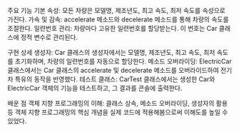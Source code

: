 주요 기능
기본 속성: 모든 차량은 모델명, 제조년도, 최고 속도, 최저 속도를 속성으로 가진다.
가속 및 감속: accelerate 메소드와 decelerate 메소드를 통해 차량의 속도를 조절한다.
일련번호 관리: 차량마다 고유한 일련번호를 할당받는다. 이 번호는 Car 클래스에 정적 변수로 관리된다.

구현 상세
생성자: Car 클래스의 생성자에서는 모델명, 제조년도, 최고 속도, 최저 속도를 초기화하며, 차량의 일련번호를 자동으로 할당한다.
메소드 오버라이딩: ElectricCar 클래스에서는 Car 클래스의 accelerate 및 decelerate 메소드를 오버라이드하여 전기차 특유의 동작을 반영했다.
테스트 클래스: CarTest 클래스에서는 생성한 Car와 ElectricCar 객체의 기능을 테스트하고, 그 결과를 콘솔에 출력한다.

배운 점
객체 지향 프로그래밍의 이해: 클래스 상속, 메소드 오버라이딩, 생성자의 활용 등 객체 지향 프로그래밍의 핵심 개념을 실제 코드에 적용해봄으로써 이해도를 높일 수 있었다.
